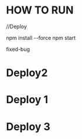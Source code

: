 # HOW TO RUN

//Deploy

npm install --force
npm start

fixed-bug

# Deploy2

# Deploy 1

# Deploy 3
